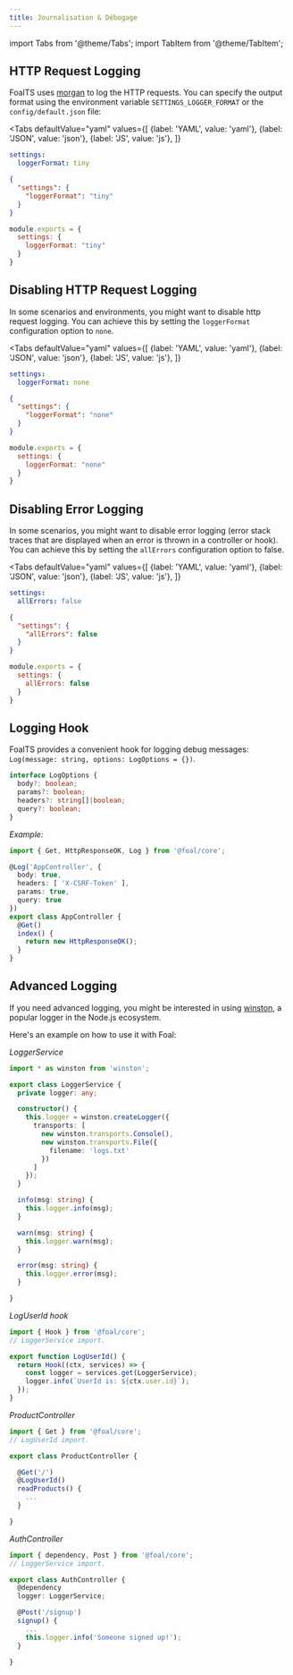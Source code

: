 ```yaml
---
title: Journalisation & Débogage
---
```


import Tabs from '@theme/Tabs';
import TabItem from '@theme/TabItem';


## HTTP Request Logging

FoalTS uses [morgan](https://www.npmjs.com/package/morgan) to log the HTTP requests. You can specify the output format using the environment variable `SETTINGS_LOGGER_FORMAT` or the `config/default.json` file:

<Tabs
  defaultValue="yaml"
  values={[
    {label: 'YAML', value: 'yaml'},
    {label: 'JSON', value: 'json'},
    {label: 'JS', value: 'js'},
  ]}
>
<TabItem value="yaml">

```yaml
settings:
  loggerFormat: tiny
```

</TabItem>
<TabItem value="json">

```json
{
  "settings": {
    "loggerFormat": "tiny"
  }
}
```

</TabItem>
<TabItem value="js">

```javascript
module.exports = {
  settings: {
    loggerFormat: "tiny"
  }
}
```

</TabItem>
</Tabs>

## Disabling HTTP Request Logging

In some scenarios and environments, you might want to disable http request logging. You can achieve this by setting the `loggerFormat` configuration option to `none`. 

<Tabs
  defaultValue="yaml"
  values={[
    {label: 'YAML', value: 'yaml'},
    {label: 'JSON', value: 'json'},
    {label: 'JS', value: 'js'},
  ]}
>
<TabItem value="yaml">

```yaml
settings:
  loggerFormat: none
```

</TabItem>
<TabItem value="json">

```json
{
  "settings": {
    "loggerFormat": "none"
  }
}
```

</TabItem>
<TabItem value="js">

```javascript
module.exports = {
  settings: {
    loggerFormat: "none"
  }
}
```

</TabItem>
</Tabs>

## Disabling Error Logging

In some scenarios, you might want to disable error logging (error stack traces that are displayed when an error is thrown in a controller or hook). You can achieve this by setting the `allErrors` configuration option to false. 

<Tabs
  defaultValue="yaml"
  values={[
    {label: 'YAML', value: 'yaml'},
    {label: 'JSON', value: 'json'},
    {label: 'JS', value: 'js'},
  ]}
>
<TabItem value="yaml">

```yaml
settings:
  allErrors: false
```

</TabItem>
<TabItem value="json">

```json
{
  "settings": {
    "allErrors": false
  }
}
```

</TabItem>
<TabItem value="js">

```javascript
module.exports = {
  settings: {
    allErrors: false
  }
}
```

</TabItem>
</Tabs>

## Logging Hook

FoalTS provides a convenient hook for logging debug messages: `Log(message: string, options: LogOptions = {})`.

```typescript
interface LogOptions {
  body?: boolean;
  params?: boolean;
  headers?: string[]|boolean;
  query?: boolean;
}
```

*Example:*
```typescript
import { Get, HttpResponseOK, Log } from '@foal/core';

@Log('AppController', {
  body: true,
  headers: [ 'X-CSRF-Token' ],
  params: true,
  query: true
})
export class AppController {
  @Get()
  index() {
    return new HttpResponseOK();
  }
}
```

## Advanced Logging

If you need advanced logging, you might be interested in using [winston](https://www.npmjs.com/package/winston), a popular logger in the Node.js ecosystem.

Here's an example on how to use it with Foal:

*LoggerService*
```typescript
import * as winston from 'winston';

export class LoggerService {
  private logger: any;

  constructor() {
    this.logger = winston.createLogger({
      transports: [
        new winston.transports.Console(),
        new winston.transports.File({
          filename: 'logs.txt'
        })
      ]
    });
  }

  info(msg: string) {
    this.logger.info(msg);
  }

  warn(msg: string) {
    this.logger.warn(msg);
  }

  error(msg: string) {
    this.logger.error(msg);
  }

}

```

*LogUserId hook*
```typescript
import { Hook } from '@foal/core';
// LoggerService import.

export function LogUserId() {
  return Hook((ctx, services) => {
    const logger = services.get(LoggerService);
    logger.info(`UserId is: ${ctx.user.id}`);
  });
}

```

*ProductController*
```typescript
import { Get } from '@foal/core';
// LogUserId import.

export class ProductController {

  @Get('/')
  @LogUserId()
  readProducts() {
    ...
  }

}

```

*AuthController*
```typescript
import { dependency, Post } from '@foal/core';
// LoggerService import.

export class AuthController {
  @dependency
  logger: LoggerService;

  @Post('/signup')
  signup() {
    ...
    this.logger.info('Someone signed up!');
  }

}

```